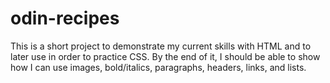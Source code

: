 # odin-recipes
This is a short project to demonstrate my current skills with HTML and to later use in order to practice CSS. By the end of it, I should be able to show how I can use images, bold/italics, paragraphs, headers, links, and lists. 